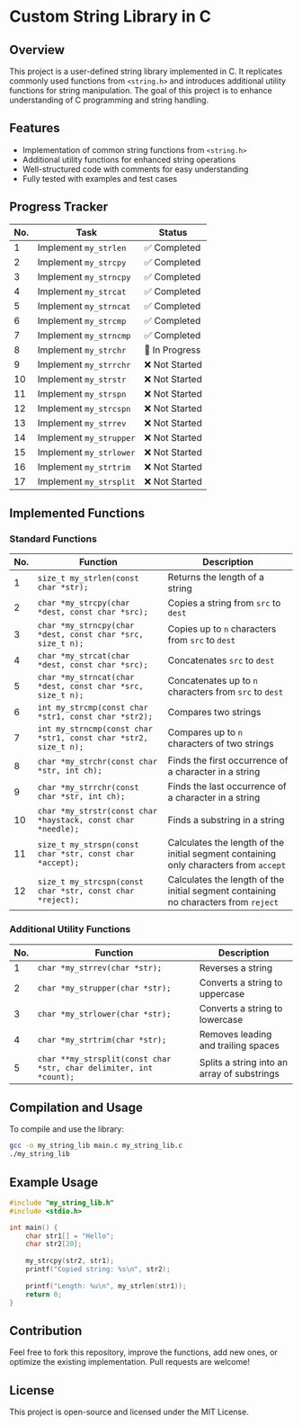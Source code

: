 # Custom String Library in C

## Overview
This project is a user-defined string library implemented in C. It replicates commonly used functions from `<string.h>` and introduces additional utility functions for string manipulation. The goal of this project is to enhance understanding of C programming and string handling.

## Features
- Implementation of common string functions from `<string.h>`
- Additional utility functions for enhanced string operations
- Well-structured code with comments for easy understanding
- Fully tested with examples and test cases

## Progress Tracker

| No. | Task | Status |
|----|------|--------|
| 1 | Implement `my_strlen` | ✅ Completed |
| 2 | Implement `my_strcpy` | ✅ Completed |
| 3 | Implement `my_strncpy` | ✅ Completed |
| 4 | Implement `my_strcat` | ✅ Completed |
| 5 | Implement `my_strncat` | ✅ Completed |
| 6 | Implement `my_strcmp` | ✅ Completed |
| 7 | Implement `my_strncmp` | ✅ Completed |
| 8 | Implement `my_strchr` | 🚧 In Progress |
| 9 | Implement `my_strrchr` | ❌ Not Started |
| 10 | Implement `my_strstr` | ❌ Not Started |
| 11 | Implement `my_strspn` | ❌ Not Started |
| 12 | Implement `my_strcspn` | ❌ Not Started |
| 13 | Implement `my_strrev` | ❌ Not Started |
| 14 | Implement `my_strupper` | ❌ Not Started |
| 15 | Implement `my_strlower` | ❌ Not Started |
| 16 | Implement `my_strtrim` | ❌ Not Started |
| 17 | Implement `my_strsplit` | ❌ Not Started |

## Implemented Functions
### Standard Functions

| No. | Function | Description |
|----|----------|-------------|
| 1 | `size_t my_strlen(const char *str);` | Returns the length of a string |
| 2 | `char *my_strcpy(char *dest, const char *src);` | Copies a string from `src` to `dest` |
| 3 | `char *my_strncpy(char *dest, const char *src, size_t n);` | Copies up to `n` characters from `src` to `dest` |
| 4 | `char *my_strcat(char *dest, const char *src);` | Concatenates `src` to `dest` |
| 5 | `char *my_strncat(char *dest, const char *src, size_t n);` | Concatenates up to `n` characters from `src` to `dest` |
| 6 | `int my_strcmp(const char *str1, const char *str2);` | Compares two strings |
| 7 | `int my_strncmp(const char *str1, const char *str2, size_t n);` | Compares up to `n` characters of two strings |
| 8 | `char *my_strchr(const char *str, int ch);` | Finds the first occurrence of a character in a string |
| 9 | `char *my_strrchr(const char *str, int ch);` | Finds the last occurrence of a character in a string |
| 10 | `char *my_strstr(const char *haystack, const char *needle);` | Finds a substring in a string |
| 11 | `size_t my_strspn(const char *str, const char *accept);` | Calculates the length of the initial segment containing only characters from `accept` |
| 12 | `size_t my_strcspn(const char *str, const char *reject);` | Calculates the length of the initial segment containing no characters from `reject` |

### Additional Utility Functions

| No. | Function | Description |
|----|----------|-------------|
| 1 | `char *my_strrev(char *str);` | Reverses a string |
| 2 | `char *my_strupper(char *str);` | Converts a string to uppercase |
| 3 | `char *my_strlower(char *str);` | Converts a string to lowercase |
| 4 | `char *my_strtrim(char *str);` | Removes leading and trailing spaces |
| 5 | `char **my_strsplit(const char *str, char delimiter, int *count);` | Splits a string into an array of substrings |

## Compilation and Usage
To compile and use the library:

```sh
gcc -o my_string_lib main.c my_string_lib.c
./my_string_lib
```

## Example Usage
```c
#include "my_string_lib.h"
#include <stdio.h>

int main() {
    char str1[] = "Hello";
    char str2[20];
    
    my_strcpy(str2, str1);
    printf("Copied string: %s\n", str2);
    
    printf("Length: %u\n", my_strlen(str1));
    return 0;
}
```

## Contribution
Feel free to fork this repository, improve the functions, add new ones, or optimize the existing implementation. Pull requests are welcome!

## License
This project is open-source and licensed under the MIT License.


